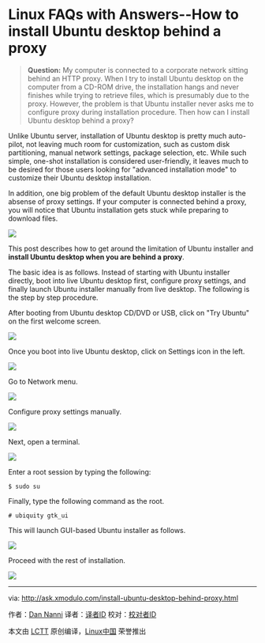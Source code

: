 Linux FAQs with Answers--How to install Ubuntu desktop behind a proxy
================================================================================
> **Question:** My computer is connected to a corporate network sitting behind an HTTP proxy. When I try to install Ubuntu desktop on the computer from a CD-ROM drive, the installation hangs and never finishes while trying to retrieve files, which is presumably due to the proxy. However, the problem is that Ubuntu installer never asks me to configure proxy during installation procedure. Then how can I install Ubuntu desktop behind a proxy? 

Unlike Ubuntu server, installation of Ubuntu desktop is pretty much auto-pilot, not leaving much room for customization, such as custom disk partitioning, manual network settings, package selection, etc. While such simple, one-shot installation is considered user-friendly, it leaves much to be desired for those users looking for "advanced installation mode" to customize their Ubuntu desktop installation.

In addition, one big problem of the default Ubuntu desktop installer is the absense of proxy settings. If your computer is connected behind a proxy, you will notice that Ubuntu installation gets stuck while preparing to download files.

![](https://c2.staticflickr.com/6/5683/22195372232_cea81a5e45_c.jpg)

This post describes how to get around the limitation of Ubuntu installer and **install Ubuntu desktop when you are behind a proxy**.

The basic idea is as follows. Instead of starting with Ubuntu installer directly, boot into live Ubuntu desktop first, configure proxy settings, and finally launch Ubuntu installer manually from live desktop. The following is the step by step procedure.

After booting from Ubuntu desktop CD/DVD or USB, click on "Try Ubuntu" on the first welcome screen.

![](https://c1.staticflickr.com/1/586/22195371892_3816ba09c3_c.jpg)

Once you boot into live Ubuntu desktop, click on Settings icon in the left.

![](https://c1.staticflickr.com/1/723/22020327738_058610c19d_c.jpg)

Go to Network menu.

![](https://c2.staticflickr.com/6/5675/22021212239_ba3901c8bf_c.jpg)

Configure proxy settings manually.

![](https://c1.staticflickr.com/1/735/22020025040_59415e0b9a_c.jpg)

Next, open a terminal.

![](https://c2.staticflickr.com/6/5642/21587084823_357b5c48cb_c.jpg)

Enter a root session by typing the following:

    $ sudo su

Finally, type the following command as the root.

    # ubiquity gtk_ui

This will launch GUI-based Ubuntu installer as follows.

![](https://c1.staticflickr.com/1/723/22020025090_cc64848b6c_c.jpg)

Proceed with the rest of installation.

![](https://c1.staticflickr.com/1/628/21585344214_447020e9d6_c.jpg)

--------------------------------------------------------------------------------

via: http://ask.xmodulo.com/install-ubuntu-desktop-behind-proxy.html

作者：[Dan Nanni][a]
译者：[译者ID](https://github.com/译者ID)
校对：[校对者ID](https://github.com/校对者ID)

本文由 [LCTT](https://github.com/LCTT/TranslateProject) 原创编译，[Linux中国](https://linux.cn/) 荣誉推出

[a]:http://ask.xmodulo.com/author/nanni